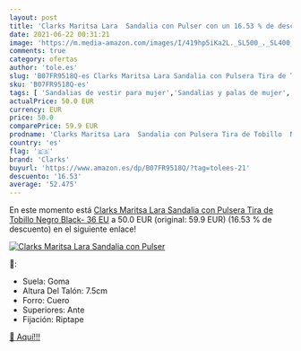 ```yaml
---
layout: post
title: 'Clarks Maritsa Lara  Sandalia con Pulser con un 16.53 % de descuento'
date: 2021-06-22 00:31:21
image: 'https://m.media-amazon.com/images/I/419hp5iKa2L._SL500_._SL400_.jpg'
comments: true
category: ofertas
author: 'tole.es'
slug: 'B07FR9518Q-es Clarks Maritsa Lara Sandalia con Pulsera Tira de Tobillo...'
sku: 'B07FR9518Q-es'
tags: [ 'Sandalias de vestir para mujer','Sandalias y palas de mujer','Zapatos','Zapatos para mujer','Zapatos y complementos','clarks','sandalia', ]
actualPrice: 50.0 EUR
currency: EUR
price: 50.0
comparePrice: 59.9 EUR
prodname: 'Clarks Maritsa Lara  Sandalia con Pulsera Tira de Tobillo  Negro  Black-   36 EU'
country: 'es'
flag: '🇪🇸'
brand: 'Clarks'
buyurl: 'https://www.amazon.es/dp/B07FR9518Q/?tag=tolees-21'
descuento: '16.53'
average: '52.475'
---
```


En este momento está [Clarks Maritsa Lara  Sandalia con Pulsera Tira de Tobillo  Negro  Black-   36 EU](https://www.amazon.es/dp/B07FR9518Q/?tag=tolees-21) a 50.0 EUR (original: 59.9 EUR) (16.53 %  de descuento) en el siguiente enlace!

[![Clarks Maritsa Lara  Sandalia con Pulser](https://m.media-amazon.com/images/I/419hp5iKa2L._SL500_._SL400_.jpg)](https://www.amazon.es/dp/B07FR9518Q/?tag=tolees-21)

🔎:

- Suela: Goma
- Altura Del Talón: 7.5cm
- Forro: Cuero
- Superiores: Ante
- Fijación: Riptape

[🛒 Aquí!!!](https://www.amazon.es/dp/B07FR9518Q/?tag=tolees-21)
